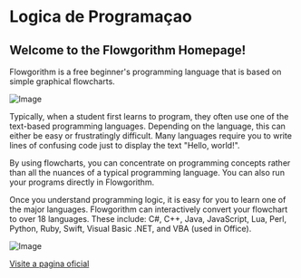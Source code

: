 # Logica de Programaçao

## Welcome to the Flowgorithm Homepage!

Flowgorithm is a free beginner's programming language that is based on simple graphical flowcharts.

![Image](../img/clip-main-3.png?raw=true)

Typically, when a student first learns to program, they often use one of the text-based programming languages. Depending on the language, this can either be easy or frustratingly difficult. Many languages require you to write lines of confusing code just to display the text "Hello, world!".

By using flowcharts, you can concentrate on programming concepts rather than all the nuances of a typical programming language. You can also run your programs directly in Flowgorithm.

Once you understand programming logic, it is easy for you to learn one of the major languages. Flowgorithm can interactively convert your flowchart to over 18 languages. These include: C#, C++, Java, JavaScript, Lua, Perl, Python, Ruby, Swift, Visual Basic .NET, and VBA (used in Office). 

![Image](../img/scheme-windows-8.png?raw=true)

[Visite a pagina oficial](http://www.flowgorithm.org/)


